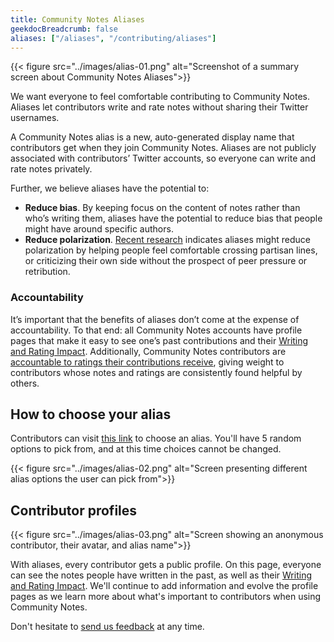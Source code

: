 ```yaml
---
title: Community Notes Aliases
geekdocBreadcrumb: false
aliases: ["/aliases", "/contributing/aliases"]
---
```


{{< figure src="../images/alias-01.png" alt="Screenshot of a summary screen about Community Notes Aliases">}}

We want everyone to feel comfortable contributing to Community Notes. Aliases let contributors write and rate notes without sharing their Twitter usernames.

A Community Notes alias is a new, auto-generated display name that contributors get when they join Community Notes. Aliases are not publicly associated with contributors’ Twitter accounts, so everyone can write and rate notes privately.

Further, we believe aliases have the potential to:

- **Reduce bias**. By keeping focus on the content of notes rather than who’s writing them, aliases have the potential to reduce bias that people might have around specific authors.
- **Reduce polarization**. [Recent research](https://twitter.com/chris_bail/status/1379453587558952960?s=20) indicates aliases might reduce polarization by helping people feel comfortable crossing partisan lines, or criticizing their own side without the prospect of peer pressure or retribution.

### Accountability

It’s important that the benefits of aliases don’t come at the expense of accountability. To that end: all Community Notes accounts have profile pages that make it easy to see one’s past contributions and their [Writing and Rating Impact](../impact). Additionally, Community Notes contributors are [accountable to ratings their contributions receive](https://twitter.com/communitynotes/status/1404519791394758657), giving weight to contributors whose notes and ratings are consistently found helpful by others.

## How to choose your alias

Contributors can visit [this link](https://twitter.com/i/communitynotes/u/me) to choose an alias. You'll have 5 random options to pick from, and at this time choices cannot be changed.

{{< figure src="../images/alias-02.png" alt="Screen presenting different alias options the user can pick from">}}

## Contributor profiles

{{< figure src="../images/alias-03.png" alt="Screen showing an anonymous contributor, their avatar, and alias name">}}

With aliases, every contributor gets a public profile. On this page, everyone can see the notes people have written in the past, as well as their [Writing and Rating Impact](../impact). We'll continue to add information and evolve the profile pages as we learn more about what's important to contributors when using Community Notes.

Don't hesitate to [send us feedback](http://twitter.com/communitynotes) at any time.
